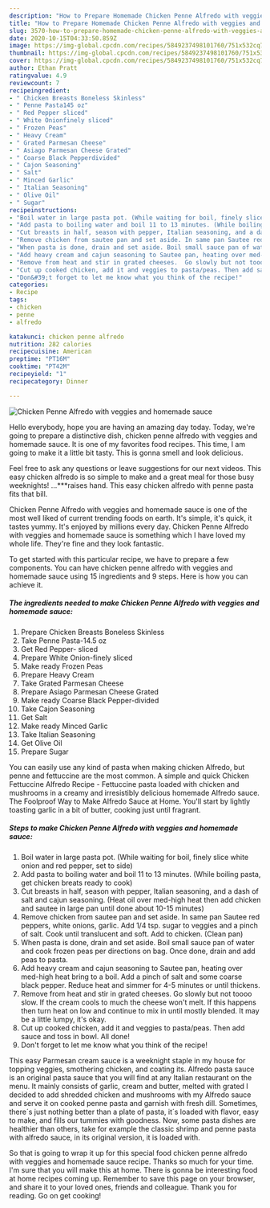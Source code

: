 ```yaml
---
description: "How to Prepare Homemade Chicken Penne Alfredo with veggies and homemade sauce"
title: "How to Prepare Homemade Chicken Penne Alfredo with veggies and homemade sauce"
slug: 3570-how-to-prepare-homemade-chicken-penne-alfredo-with-veggies-and-homemade-sauce
date: 2020-10-15T04:33:50.859Z
image: https://img-global.cpcdn.com/recipes/5849237498101760/751x532cq70/chicken-penne-alfredo-with-veggies-and-homemade-sauce-recipe-main-photo.jpg
thumbnail: https://img-global.cpcdn.com/recipes/5849237498101760/751x532cq70/chicken-penne-alfredo-with-veggies-and-homemade-sauce-recipe-main-photo.jpg
cover: https://img-global.cpcdn.com/recipes/5849237498101760/751x532cq70/chicken-penne-alfredo-with-veggies-and-homemade-sauce-recipe-main-photo.jpg
author: Ethan Pratt
ratingvalue: 4.9
reviewcount: 7
recipeingredient:
- " Chicken Breasts Boneless Skinless"
- " Penne Pasta145 oz"
- " Red Pepper sliced"
- " White Onionfinely sliced"
- " Frozen Peas"
- " Heavy Cream"
- " Grated Parmesan Cheese"
- " Asiago Parmesan Cheese Grated"
- " Coarse Black Pepperdivided"
- " Cajon Seasoning"
- " Salt"
- " Minced Garlic"
- " Italian Seasoning"
- " Olive Oil"
- " Sugar"
recipeinstructions:
- "Boil water in large pasta pot. (While waiting for boil, finely slice white onion and red pepper, set to side)"
- "Add pasta to boiling water and boil 11 to 13 minutes. (While boiling pasta, get chicken breats ready to cook)"
- "Cut breasts in half, season with pepper, Italian seasoning, and a dash of salt and cajun seasoning. (Heat oil over med-high heat then add chicken and sautee in large pan until done about 10-15 minutes)"
- "Remove chicken from sautee pan and set aside. In same pan Sautee red peppers, white onions, garlic. Add 1/4 tsp. sugar to veggies and a pinch of salt. Cook until translucent and soft. Add to chicken. (Clean pan)"
- "When pasta is done, drain and set aside. Boil small sauce pan of water and cook frozen peas per directions on bag. Once done, drain and add peas to pasta."
- "Add heavy cream and cajun seasoning to Sautee pan, heating over med-high heat bring to a boil. Add a pinch of salt and some coarse black pepper. Reduce heat and simmer for 4-5 minutes or until thickens."
- "Remove from heat and stir in grated cheeses.  Go slowly but not toooo slow. If the cream cools to much the cheese won&#39;t melt. If this happens then turn heat on low and continue to mix in until mostly blended. It may be a little lumpy, it&#39;s okay."
- "Cut up cooked chicken, add it and veggies to pasta/peas. Then add sauce and toss in bowl. All done!"
- "Don&#39;t forget to let me know what you think of the recipe!"
categories:
- Recipe
tags:
- chicken
- penne
- alfredo

katakunci: chicken penne alfredo 
nutrition: 282 calories
recipecuisine: American
preptime: "PT16M"
cooktime: "PT42M"
recipeyield: "1"
recipecategory: Dinner

---
```



![Chicken Penne Alfredo with veggies and homemade sauce](https://img-global.cpcdn.com/recipes/5849237498101760/751x532cq70/chicken-penne-alfredo-with-veggies-and-homemade-sauce-recipe-main-photo.jpg)

Hello everybody, hope you are having an amazing day today. Today, we're going to prepare a distinctive dish, chicken penne alfredo with veggies and homemade sauce. It is one of my favorites food recipes. This time, I am going to make it a little bit tasty. This is gonna smell and look delicious.

Feel free to ask any questions or leave suggestions for our next videos. This easy chicken alfredo is so simple to make and a great meal for those busy weeknights! …***raises hand. This easy chicken alfredo with penne pasta fits that bill.

Chicken Penne Alfredo with veggies and homemade sauce is one of the most well liked of current trending foods on earth. It's simple, it's quick, it tastes yummy. It's enjoyed by millions every day. Chicken Penne Alfredo with veggies and homemade sauce is something which I have loved my whole life. They're fine and they look fantastic.


To get started with this particular recipe, we have to prepare a few components. You can have chicken penne alfredo with veggies and homemade sauce using 15 ingredients and 9 steps. Here is how you can achieve it.

<!--inarticleads1-->

##### The ingredients needed to make Chicken Penne Alfredo with veggies and homemade sauce:

1. Prepare  Chicken Breasts Boneless Skinless
1. Take  Penne Pasta-14.5 oz
1. Get  Red Pepper- sliced
1. Prepare  White Onion-finely sliced
1. Make ready  Frozen Peas
1. Prepare  Heavy Cream
1. Take  Grated Parmesan Cheese
1. Prepare  Asiago Parmesan Cheese Grated
1. Make ready  Coarse Black Pepper-divided
1. Take  Cajon Seasoning
1. Get  Salt
1. Make ready  Minced Garlic
1. Take  Italian Seasoning
1. Get  Olive Oil
1. Prepare  Sugar


You can easily use any kind of pasta when making chicken Alfredo, but penne and fettuccine are the most common. A simple and quick Chicken Fettuccine Alfredo Recipe - Fettuccine pasta loaded with chicken and mushrooms in a creamy and irresistibly delicious homemade Alfredo sauce. The Foolproof Way to Make Alfredo Sauce at Home. You&#39;ll start by lightly toasting garlic in a bit of butter, cooking just until fragrant. 

<!--inarticleads2-->

##### Steps to make Chicken Penne Alfredo with veggies and homemade sauce:

1. Boil water in large pasta pot. (While waiting for boil, finely slice white onion and red pepper, set to side)
1. Add pasta to boiling water and boil 11 to 13 minutes. (While boiling pasta, get chicken breats ready to cook)
1. Cut breasts in half, season with pepper, Italian seasoning, and a dash of salt and cajun seasoning. (Heat oil over med-high heat then add chicken and sautee in large pan until done about 10-15 minutes)
1. Remove chicken from sautee pan and set aside. In same pan Sautee red peppers, white onions, garlic. Add 1/4 tsp. sugar to veggies and a pinch of salt. Cook until translucent and soft. Add to chicken. (Clean pan)
1. When pasta is done, drain and set aside. Boil small sauce pan of water and cook frozen peas per directions on bag. Once done, drain and add peas to pasta.
1. Add heavy cream and cajun seasoning to Sautee pan, heating over med-high heat bring to a boil. Add a pinch of salt and some coarse black pepper. Reduce heat and simmer for 4-5 minutes or until thickens.
1. Remove from heat and stir in grated cheeses.  Go slowly but not toooo slow. If the cream cools to much the cheese won&#39;t melt. If this happens then turn heat on low and continue to mix in until mostly blended. It may be a little lumpy, it&#39;s okay.
1. Cut up cooked chicken, add it and veggies to pasta/peas. Then add sauce and toss in bowl. All done!
1. Don&#39;t forget to let me know what you think of the recipe!


This easy Parmesan cream sauce is a weeknight staple in my house for topping veggies, smothering chicken, and coating its. Alfredo pasta sauce is an original pasta sauce that you will find at any Italian restaurant on the menu. It mainly consists of garlic, cream and butter, melted with grated I decided to add shredded chicken and mushrooms with my Alfredo sauce and serve it on cooked penne pasta and garnish with fresh dill. Sometimes, there´s just nothing better than a plate of pasta, it´s loaded with flavor, easy to make, and fills our tummies with goodness. Now, some pasta dishes are healthier than others, take for example the classic shrimp and penne pasta with alfredo sauce, in its original version, it is loaded with. 

So that is going to wrap it up for this special food chicken penne alfredo with veggies and homemade sauce recipe. Thanks so much for your time. I'm sure that you will make this at home. There is gonna be interesting food at home recipes coming up. Remember to save this page on your browser, and share it to your loved ones, friends and colleague. Thank you for reading. Go on get cooking!
